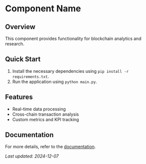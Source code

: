 # Component Name

## Overview
This component provides functionality for blockchain analytics and research.

## Quick Start
1. Install the necessary dependencies using `pip install -r requirements.txt`.
2. Run the application using `python main.py`.

## Features
- Real-time data processing
- Cross-chain transaction analysis
- Custom metrics and KPI tracking

## Documentation
For more details, refer to the [documentation](https://docs.example.com).

*Last updated: 2024-12-07*
